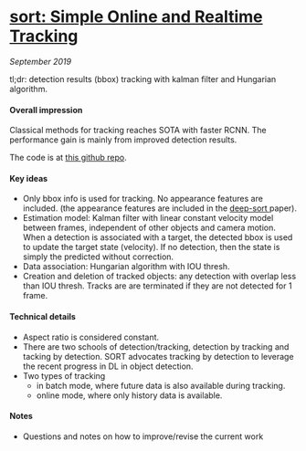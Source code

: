 # [sort: Simple Online and Realtime Tracking](https://arxiv.org/abs/1602.00763)

_September 2019_

tl;dr: detection results (bbox) tracking with kalman filter and Hungarian algorithm.

#### Overall impression
Classical methods for tracking reaches SOTA with faster RCNN. The performance gain is mainly from improved detection results.

The code is at [this github repo](https://github.com/abewley/sort). 

#### Key ideas
- Only bbox info is used for tracking. No appearance features are included. (the appearance features are included in the [deep-sort ](deep_sort.md) paper). 
- Estimation model: Kalman filter with linear constant velocity model between frames, independent of other objects and camera motion. When a detection is associated with a target, the detected bbox is used to update the target state (velocity). If no detection, then the state is simply the predicted without correction.
- Data association: Hungarian algorithm with IOU thresh.
- Creation and deletion of tracked objects: any detection with overlap less than IOU thresh. Tracks are are terminated if they are not detected for 1 frame. 

#### Technical details
- Aspect ratio is considered constant. 
- There are two schools of detection/tracking, detection by tracking and tacking by detection. SORT advocates tracking by detection to leverage the recent progress in DL in object detection.
- Two types of tracking
	- in batch mode, where future data is also available during tracking. 
	- online mode, where only history data is available. 

#### Notes
- Questions and notes on how to improve/revise the current work  

